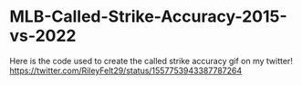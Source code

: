 # MLB-Called-Strike-Accuracy-2015-vs-2022
Here is the code used to create the called strike accuracy gif on my twitter!
https://twitter.com/RileyFelt29/status/1557753943387787264
